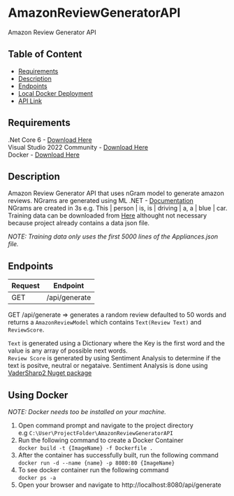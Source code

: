 # AmazonReviewGeneratorAPI
Amazon Review Generator API

## Table of Content
- [Requirements](#requirements)
- [Description](#description)
- [Endpoints](#endpoints)
- [Local Docker Deployment](#using-docker)
- [API Link](#azure-api-link)


## Requirements
.Net Core 6 - [Download Here](https://dotnet.microsoft.com/en-us/download)  
Visual Studio 2022 Community - [Download Here](https://visualstudio.microsoft.com/vs/)  
Docker - [Download Here](https://www.docker.com/products/docker-desktop/)

## Description
Amazon Review Generator API that uses nGram model to generate amazon reviews. 
NGrams are generated using ML .NET - [Documentation](https://learn.microsoft.com/en-us/dotnet/api/microsoft.ml.textcatalog.producengrams?view=ml-dotnet)  
NGrams are created in 3s e.g. This | person | is, is | driving | a, a | blue | car.  
Training data can be downloaded from [Here](https://cseweb.ucsd.edu/~jmcauley/datasets/amazon_v2/) althought not necessary because project already contains a data json file. 

*NOTE: Training data only uses the first 5000 lines of the Appliances.json file.*

## Endpoints 
| Request | Endpoint      |
|---------|---------------|
| GET     | /api/generate |

GET /api/generate => generates a random review defaulted to 50 words and returns a `AmazonReviewModel` which contains `Text(Review Text)` and `ReviewScore`.  

`Text` is generated using a Dictionary where the Key is the first word and the value is any array of possible next words.  
`Review Score` is generated by using Sentiment Analysis to determine if the text is positve, neutral or negataive. Sentiment Analysis is done using [VaderSharp2 Nuget package](https://github.com/BobLd/vadersharp)


## Using Docker
*NOTE: Docker needs too be installed on your machine.*
1. Open command prompt and navigate to the project directory  
    e.g `C:\User\ProjectFolder\AmazonReviewGeneratorAPI`
2. Run the following command to create a Docker Container  
    `docker build -t {ImageName} -f Dockerfile .`
3. After the container has successfully built, run the following command
    `docker run -d --name {name} -p 8080:80 {ImageName}`
4. To see docker container run the following command  
    `docker ps -a`
5. Open your browser and navigate to http://localhost:8080/api/generate
